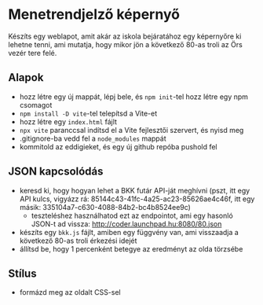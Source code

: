 # Menetrendjelző képernyő

Készíts egy weblapot, amit akár az iskola bejáratához egy képernyőre ki lehetne tenni, ami mutatja, hogy
mikor jön a következő 80-as troli az Örs vezér tere felé.

## Alapok

- hozz létre egy új mappát, lépj bele, és `npm init`-tel hozz létre egy npm csomagot
- `npm install -D vite`-tel telepítsd a Vite-et
- hozz létre egy `index.html` fájlt
- `npx vite` paranccsal indítsd el a Vite fejlesztői szervert, és nyisd meg
- .gitignore-ba vedd fel a `node_modules` mappát
- kommitold az eddigieket, és egy új github repóba pushold fel

## JSON kapcsolódás

- keresd ki, hogy hogyan lehet a BKK futár API-ját meghívni (pszt, itt egy API kulcs, vigyázz rá: 85144c43-41fc-4a25-ac23-85626ae4c46f, itt egy másik: 335104a7-c630-4088-84b2-bc4b8524ee9c)
  - teszteléshez használhatod ezt az endpointot, ami egy hasonló JSON-t ad vissza: http://coder.launchpad.hu:8080/80.json
- készíts egy `bkk.js` fájlt, amiben egy függvény van, ami visszaadja a következő 80-as troli érkezési idejét
- állítsd be, hogy 1 percenként betegye az eredményt az olda törzsébe

## Stílus

- formázd meg az oldalt CSS-sel
